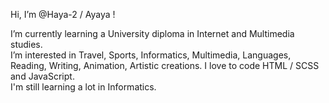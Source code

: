 Hi, I’m @Haya-2 / Ayaya !

I’m currently learning a University diploma in Internet and Multimedia studies. <br>
I’m interested in Travel, Sports, Informatics, Multimedia, Languages, Reading, Writing, Animation, Artistic creations. I love to code HTML / SCSS and JavaScript. <br>
I'm still learning a lot in Informatics.

